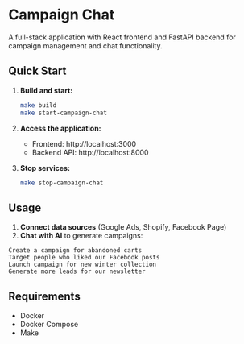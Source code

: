 # Campaign Chat

A full-stack application with React frontend and FastAPI backend for campaign management and chat functionality.

## Quick Start

1. **Build and start:**
   ```bash
   make build
   make start-campaign-chat
   ```

2. **Access the application:**
   - Frontend: http://localhost:3000
   - Backend API: http://localhost:8000

3. **Stop services:**
   ```bash
   make stop-campaign-chat
   ```

## Usage

1. **Connect data sources** (Google Ads, Shopify, Facebook Page)
2. **Chat with AI** to generate campaigns:

```
Create a campaign for abandoned carts
Target people who liked our Facebook posts
Launch campaign for new winter collection
Generate more leads for our newsletter
```

## Requirements

- Docker
- Docker Compose
- Make